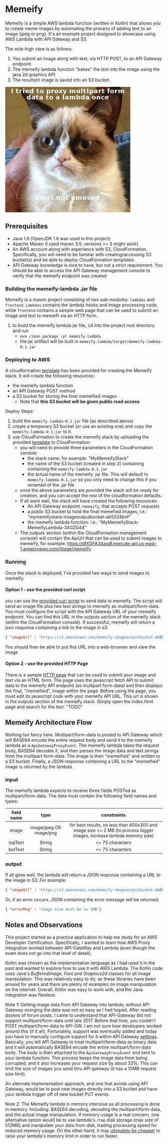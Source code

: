 Memeify
================================================================================================================
Memeify is a simple AWS lambda function (written in Kotlin) that allows you to create meme images by automating the 
process of adding text to an image (jpeg or png). It's an example project designed to showcase using AWS Lambda with
API Gateway and S3.

The mile-high view is as follows:
1. You submit an image along with text, via HTTP POST, to an API Gateway endpoint.
2. The memeify lambda function "bakes" the text into the image using the java 2d graphics API. 
3. The resultant image is saved into an S3 bucket. 


![grumpy-cat](https://github.com/strohs/memeify/blob/master/memeified-grumpy-cat.jpg)


## Prerequisites
- Java 1.8 (OpenJDK 1.8 was used in this project)
- Apache Maven (I used maven 3.5, versions >= 3 might work)
- An AWS account along with experience with S3, CloudFormation. 
  Specifically, you will need to be familiar with creating/accessing S3 bucket(s) and be able to deploy CloudFormation 
  templates.
- API Gateway knowledge is nice to have, but not a strict requirement. You should be able to access the API Gateway
  management console to verify that the memeify endpoint was created



### Building the memeify-lambda .jar file
Memeify is a maven project consisting of two sub-modules: `lambdas` and `frontend`. `Lambdas` contains the lambda hooks 
and image processing code, while `frontend` contains a sample web page that can be used to submit an image and 
text to memeift via an HTTP form.

1. to build the memeify lambda jar file, cd into the project root directory and run
    - `mvn clean package -pl memeify-lambda`
    - the jar artifact will be built in `memeify-lambda/target/memeify-lambda-0.1.jar`



### Deploying to AWS
A cloudformation [template](aws/template.yaml) has been provided for creating the Memeify stack. It will create the
following resources:
* the memeify lambda function
* an API Gateway POST method
* a S3 bucket for storing the final memeified images
    * Note that **this S3 bucket will be given public read access**

Deploy Steps:
1. build the `memeify-lambda-0.1.jar` file (as described above)
2. create a temporary S3 bucket (or use an existing one) and copy the `memeify-lambda-0.1.jar` to it. 
3. use CloudFormation to create the memeify stack by uploading the provided [template](aws/template.yaml) to CloudFormation:
    - you will need to provide three parameters in the CloudFormation console:
        - the stack name, for example: "MyMemeifyStack"
        - the name of the S3 bucket (created in step 2) containing containing the `memeify-lambda-0.1.jar`
        - the actual name of the memeify .jar file. This will default to `memeify-lambda-0.1.jar` so you only need
          to change this if you renamed of the .jar file
    - once the above parameters are provided the stack will be ready for creation, and you can accept the rest of the
    cloudformation defaults.
    - If all went well, the stack will have created the following resources:
        - An API Gateway endpoint `/memeify`, that accepts POST requests
        - a public S3 bucket to hold the final memefied images, i.e.: "mymemifystack-imageoutputbucket-ab5334bnf" 
        - the memeify lambda function: i.e.: "MyMemeifyStack-MemeifyLambda-34GZG44"
    - The outputs section (within the CloudFormation management console) will contain the ApiUrl that can be used
      to submit images to memeify, for example: https://dfXDFA34asdf.execute-api.us-east-1.amazonaws.com/Stage/memeify
      

### Running
Once the stack is deployed, I've provided two ways to send images to memeify:

#### Option 1 - use the provided curl script
you can use the [provided curl script](aws/post-image.sh) to send data to memeify. The script
will send an image file plus two text strings to memeify as multipart/form-data. You must configure the script with
the API Gateway URL of your memeify endpoint. You can find this URL in the outputs section of the memeify stack (within
 the CloudFormation console).
If successful, memeify will return a json response containing a link to the image in s3:

```json
{ "imageUrl" : "https://s3.amazonaws.com/memeify-imageoutputbucket-AABBCC/VHERDZTFLS-grumpy-cat.jpg"}
``` 

You should then be able to put this URL into a web-browser and view the image


#### Option 2 - use the provided HTTP Page
There is a sample [HTTP page](frontend/index.html) that can be used to submit your image and text via an HTML form. 
The page uses the javascript fetch API to submit data to the memeify API endpoint (as multipart form-data) and then
displays the final, "memeified", image within the page. Before using the page, you must edit its javascript code with
 your memeify API URL. This url is shown in the outputs section of the memeify stack. Simply open the index.html page
and search for the text: "TODO"


## Memeify Architecture Flow
Nothing too fancy here. Multipart/form-data is posted to API Gateway which will BASE64 encode the entire request 
body and send it to the memeify lambda as a `ApiGatewayProxyEvent`.  The memeify lambda takes the request body, 
BASE64 decodes it, and then parses the image data and text strings from the multipart form-data. The image is 
then "memeified" and written to a S3 bucket. Finally, a JSON response containing a URL to the "memeified" image 
is returned by the lambda.  
 
### input
The memeify lambda expects to receive three fields POSTed as multipart/form-data. The data must contain the following
field names and types:

| field name |           type          |    constraints   |
|:----------:|:-----------------------:|:----------------:|
| image      | image/jpeg OR image/png | for best results, no less than 400x300 and image size <= 2 MB (to process bigger images, increase lambda memory size) |
| topText    | String                  | <= 75 characters |
| botText    | String                  | <= 75 characters |


### output
If all goes well, the lambda will return a JSON response containing a URL to the image in
 S3. For example: 
```json
{ "imageUrl" : "https://s3.amazonaws.com/memeify-imageoutputbucket-AABBCC/VHERDZTFLS-grumpy-cat.jpg"}
```
Or, if an error occurs, JSON containing the error message will be returned:
```json
{ "errorMsg" : "image size must be <= 1MB"}
```



## Notes and Observations
This project started as a practice application to help me study for an AWS Developer Certification. Specifically,
I wanted to learn how AWS Proxy Integration worked between API-GateWay and Lambda (even though the exam does not go into 
that level of detail).

Kotlin was chosen as the implementation language as I had used it in the past and wanted to explore 
 how to use it with AWS Lambda. The Kotlin code uses Java's *BufferedImage*, *Font* and *Graphics2d* classes for all 
 image manipulation. This was relatively easy to do, as these libraries have been around for years and there are 
 plenty of examples on image manipulation on the internet. Overall, Kotlin was easy to work with, and the Java 
 integration was flawless.

Note 1: Getting image data from API Gateway into lambda, without API Gateway munging the data was not as easy as I
had hoped. After reading dozens of forum posts, I came to understand that API-Gateway did not support 
multipart/form-data until late 2017. Before that time, you couldn't POST multipart/form-data to API-GW. I am not
sure how developers worked around this (if it all).  Fortunately, support was eventually added and today you have to 
manually configure support for it within API Gateway 
[settings](https://docs.aws.amazon.com/apigateway/latest/developerguide/api-gateway-payload-encodings.html). Basically,
you tell API Gateway to treat multipart/form-data as binary data and it will automatically BASE64 encode the entire
multipart/form-data body. The body is then attached to the `ApiGatewayProxyEvent` and sent to your lambda function. 
This process keeps the image data from being corrupted, and it also increases your request size by about 33%. This can
limit the size of images you send thru API gateway (it has a 10MB request size limit). 

An alternate implementation approach, and one that avoids using API Gateway, would be to post new images directly 
into a S3 bucket and have your lambda trigger off of new bucket PUT events.

Note 2: The Memeify lambda is memory intensive as all processing is done in memory. Including: BASE64 decoding, 
decoding the multipart/form-data, and the actual image manipulation.
 If memory usage is a real concern, one alternative option would be to use lambda's `/tmp` disk storage 
(max size of 512MB) and manipulate your data from disk, trading processing speed for reduced memory usage. 
On the other hand, it may 
[ultimately be cheaper](https://medium.com/@jconning/aws-lambda-faster-is-cheaper-6bf32f58d741) to raise your lambda's
 memory limit in order to run faster.
